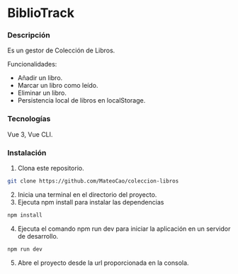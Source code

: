 # BiblioTrack

### Descripción

Es un gestor de Colección de Libros.

Funcionalidades:
- Añadir un libro.
- Marcar un libro como leído.
- Eliminar un libro.
- Persistencia local de libros en localStorage.


### Tecnologías

Vue 3, Vue CLI.

### Instalación
1. Clona este repositorio.
```sh
git clone https://github.com/MateoCao/coleccion-libros
```
2. Inicia una terminal en el directorio del proyecto.
3. Ejecuta npm install para instalar las dependencias 
```sh
npm install
```
4. Ejecuta el comando npm run dev para iniciar la aplicación en un servidor de desarrollo.
```sh
npm run dev
```
5. Abre el proyecto desde la url proporcionada en la consola.
